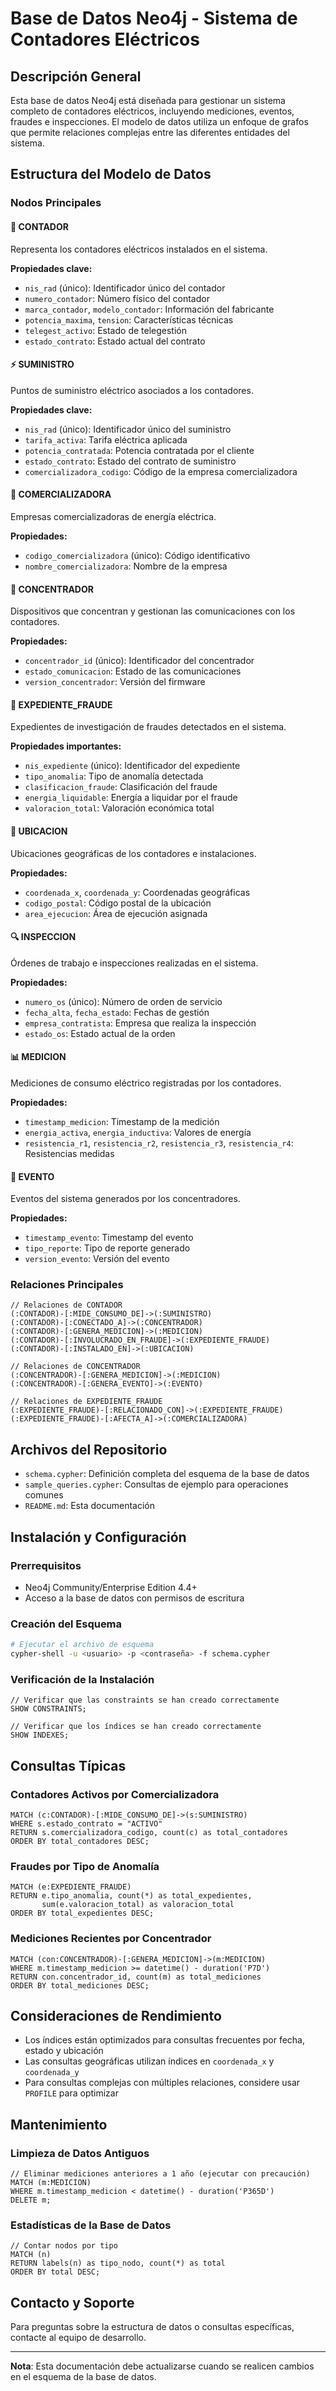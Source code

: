 # Base de Datos Neo4j - Sistema de Contadores Eléctricos

## Descripción General

Esta base de datos Neo4j está diseñada para gestionar un sistema completo de contadores eléctricos, incluyendo mediciones, eventos, fraudes e inspecciones. El modelo de datos utiliza un enfoque de grafos que permite relaciones complejas entre las diferentes entidades del sistema.

## Estructura del Modelo de Datos

### Nodos Principales

#### 🔌 CONTADOR
Representa los contadores eléctricos instalados en el sistema.

**Propiedades clave:**
- `nis_rad` (único): Identificador único del contador
- `numero_contador`: Número físico del contador
- `marca_contador`, `modelo_contador`: Información del fabricante
- `potencia_maxima`, `tension`: Características técnicas
- `telegest_activo`: Estado de telegestión
- `estado_contrato`: Estado actual del contrato

#### ⚡ SUMINISTRO
Puntos de suministro eléctrico asociados a los contadores.

**Propiedades clave:**
- `nis_rad` (único): Identificador único del suministro
- `tarifa_activa`: Tarifa eléctrica aplicada
- `potencia_contratada`: Potencia contratada por el cliente
- `estado_contrato`: Estado del contrato de suministro
- `comercializadora_codigo`: Código de la empresa comercializadora

#### 🏢 COMERCIALIZADORA
Empresas comercializadoras de energía eléctrica.

**Propiedades:**
- `codigo_comercializadora` (único): Código identificativo
- `nombre_comercializadora`: Nombre de la empresa

#### 📡 CONCENTRADOR
Dispositivos que concentran y gestionan las comunicaciones con los contadores.

**Propiedades:**
- `concentrador_id` (único): Identificador del concentrador
- `estado_comunicacion`: Estado de las comunicaciones
- `version_concentrador`: Versión del firmware

#### 🚨 EXPEDIENTE_FRAUDE
Expedientes de investigación de fraudes detectados en el sistema.

**Propiedades importantes:**
- `nis_expediente` (único): Identificador del expediente
- `tipo_anomalia`: Tipo de anomalía detectada
- `clasificacion_fraude`: Clasificación del fraude
- `energia_liquidable`: Energía a liquidar por el fraude
- `valoracion_total`: Valoración económica total

#### 📍 UBICACION
Ubicaciones geográficas de los contadores e instalaciones.

**Propiedades:**
- `coordenada_x`, `coordenada_y`: Coordenadas geográficas
- `codigo_postal`: Código postal de la ubicación
- `area_ejecucion`: Área de ejecución asignada

#### 🔍 INSPECCION
Órdenes de trabajo e inspecciones realizadas en el sistema.

**Propiedades:**
- `numero_os` (único): Número de orden de servicio
- `fecha_alta`, `fecha_estado`: Fechas de gestión
- `empresa_contratista`: Empresa que realiza la inspección
- `estado_os`: Estado actual de la orden

#### 📊 MEDICION
Mediciones de consumo eléctrico registradas por los contadores.

**Propiedades:**
- `timestamp_medicion`: Timestamp de la medición
- `energia_activa`, `energia_inductiva`: Valores de energía
- `resistencia_r1`, `resistencia_r2`, `resistencia_r3`, `resistencia_r4`: Resistencias medidas

#### 📝 EVENTO
Eventos del sistema generados por los concentradores.

**Propiedades:**
- `timestamp_evento`: Timestamp del evento
- `tipo_reporte`: Tipo de reporte generado
- `version_evento`: Versión del evento

### Relaciones Principales

```cypher
// Relaciones de CONTADOR
(:CONTADOR)-[:MIDE_CONSUMO_DE]->(:SUMINISTRO)
(:CONTADOR)-[:CONECTADO_A]->(:CONCENTRADOR)
(:CONTADOR)-[:GENERA_MEDICION]->(:MEDICION)
(:CONTADOR)-[:INVOLUCRADO_EN_FRAUDE]->(:EXPEDIENTE_FRAUDE)
(:CONTADOR)-[:INSTALADO_EN]->(:UBICACION)

// Relaciones de CONCENTRADOR
(:CONCENTRADOR)-[:GENERA_MEDICION]->(:MEDICION)
(:CONCENTRADOR)-[:GENERA_EVENTO]->(:EVENTO)

// Relaciones de EXPEDIENTE_FRAUDE
(:EXPEDIENTE_FRAUDE)-[:RELACIONADO_CON]->(:EXPEDIENTE_FRAUDE)
(:EXPEDIENTE_FRAUDE)-[:AFECTA_A]->(:COMERCIALIZADORA)
```

## Archivos del Repositorio

- `schema.cypher`: Definición completa del esquema de la base de datos
- `sample_queries.cypher`: Consultas de ejemplo para operaciones comunes
- `README.md`: Esta documentación

## Instalación y Configuración

### Prerrequisitos
- Neo4j Community/Enterprise Edition 4.4+
- Acceso a la base de datos con permisos de escritura

### Creación del Esquema

```bash
# Ejecutar el archivo de esquema
cypher-shell -u <usuario> -p <contraseña> -f schema.cypher
```

### Verificación de la Instalación

```cypher
// Verificar que las constraints se han creado correctamente
SHOW CONSTRAINTS;

// Verificar que los índices se han creado correctamente
SHOW INDEXES;
```

## Consultas Típicas

### Contadores Activos por Comercializadora
```cypher
MATCH (c:CONTADOR)-[:MIDE_CONSUMO_DE]->(s:SUMINISTRO)
WHERE s.estado_contrato = "ACTIVO"
RETURN s.comercializadora_codigo, count(c) as total_contadores
ORDER BY total_contadores DESC;
```

### Fraudes por Tipo de Anomalía
```cypher
MATCH (e:EXPEDIENTE_FRAUDE)
RETURN e.tipo_anomalia, count(*) as total_expedientes, 
       sum(e.valoracion_total) as valoracion_total
ORDER BY total_expedientes DESC;
```

### Mediciones Recientes por Concentrador
```cypher
MATCH (con:CONCENTRADOR)-[:GENERA_MEDICION]->(m:MEDICION)
WHERE m.timestamp_medicion >= datetime() - duration('P7D')
RETURN con.concentrador_id, count(m) as total_mediciones
ORDER BY total_mediciones DESC;
```

## Consideraciones de Rendimiento

- Los índices están optimizados para consultas frecuentes por fecha, estado y ubicación
- Las consultas geográficas utilizan índices en `coordenada_x` y `coordenada_y`
- Para consultas complejas con múltiples relaciones, considere usar `PROFILE` para optimizar

## Mantenimiento

### Limpieza de Datos Antiguos
```cypher
// Eliminar mediciones anteriores a 1 año (ejecutar con precaución)
MATCH (m:MEDICION)
WHERE m.timestamp_medicion < datetime() - duration('P365D')
DELETE m;
```

### Estadísticas de la Base de Datos
```cypher
// Contar nodos por tipo
MATCH (n)
RETURN labels(n) as tipo_nodo, count(*) as total
ORDER BY total DESC;
```

## Contacto y Soporte

Para preguntas sobre la estructura de datos o consultas específicas, contacte al equipo de desarrollo.

---

**Nota**: Esta documentación debe actualizarse cuando se realicen cambios en el esquema de la base de datos.